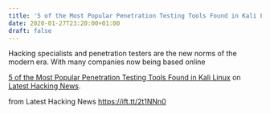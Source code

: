```yaml
---
title: '5 of the Most Popular Penetration Testing Tools Found in Kali Linux'
date: 2020-01-27T23:20:00+01:00
draft: false
---
```


Hacking specialists and penetration testers are the new norms of the modern era. With many companies now being based online

[5 of the Most Popular Penetration Testing Tools Found in Kali Linux](https://latesthackingnews.com/2020/01/27/5-of-the-most-popular-penetration-testing-tools-found-in-kali-linux/) on [Latest Hacking News](https://latesthackingnews.com).

  
  
from Latest Hacking News https://ift.tt/2t1NNn0